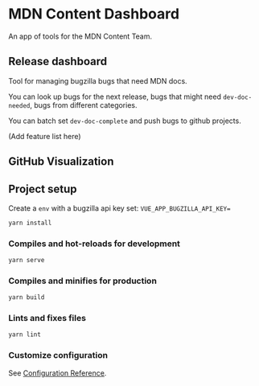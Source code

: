 # MDN Content Dashboard

An app of tools for the MDN Content Team.

## Release dashboard

Tool for managing bugzilla bugs that need MDN docs.

You can look up bugs for the next release, bugs that might need `dev-doc-needed`, bugs from different categories.

You can batch set `dev-doc-complete` and push bugs to github projects.

(Add feature list here)

## GitHub Visualization

## Project setup

Create a `env` with a bugzilla api key set: `VUE_APP_BUGZILLA_API_KEY=`

```bash
yarn install
```

### Compiles and hot-reloads for development

```bash
yarn serve
```

### Compiles and minifies for production

```bash
yarn build
```

### Lints and fixes files

```bash
yarn lint
```

### Customize configuration

See [Configuration Reference](https://cli.vuejs.org/config/).

